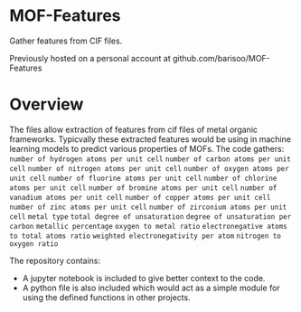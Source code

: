 # MOF-Features
Gather features from CIF files. 

Previously hosted on a personal account at github.com/barisoo/MOF-Features

# Overview 
The files allow extraction of features from cif files of metal organic frameworks. Typicvally these extracted features would be using in machine learning models to predict various properties of MOFs. The code gathers:
```number of hydrogen atoms per unit cell```
```number of carbon atoms per unit cell```
```number of nitrogen atoms per unit cell```
```number of oxygen atoms per unit cell```
```number of fluorine atoms per unit cell```
```number of chlorine atoms per unit cell```
```number of bromine atoms per unit cell```
```number of vanadium atoms per unit cell```
```number of copper atoms per unit cell```
```number of zinc atoms per unit cell```
```number of zirconium atoms per unit cell```
```metal type```
```total degree of unsaturation```
```degree of unsaturation per carbon```
```metallic percentage```
```oxygen to metal ratio```
```electronegative atoms to total atoms ratio```
```weighted electronegativity per atom```
```nitrogen to oxygen ratio```


The repository contains:
- A jupyter notebook is included to give better context to the code.
- A python file is also included which would act as a simple module for using the defined functions in other projects.
